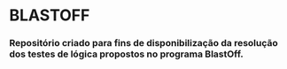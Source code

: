 # BLASTOFF
### Repositório criado para fins de disponibilização da resolução dos testes de lógica propostos no programa BlastOff.
